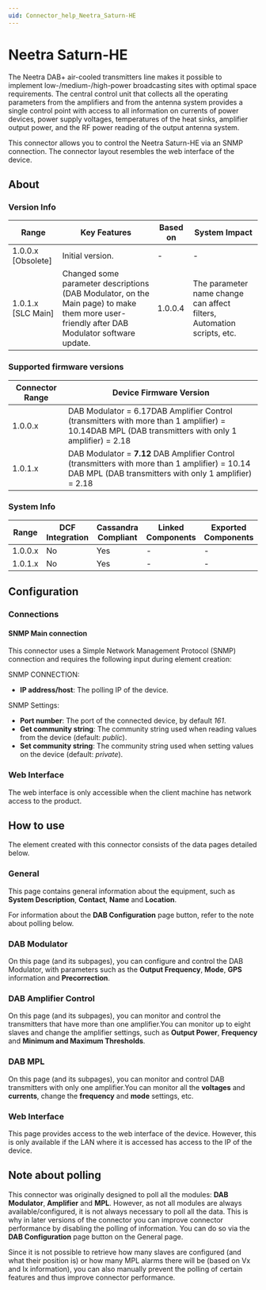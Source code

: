 ```yaml
---
uid: Connector_help_Neetra_Saturn-HE
---
```


# Neetra Saturn-HE

The Neetra DAB+ air-cooled transmitters line makes it possible to implement low-/medium-/high-power broadcasting sites with optimal space requirements. The central control unit that collects all the operating parameters from the amplifiers and from the antenna system provides a single control point with access to all information on currents of power devices, power supply voltages, temperatures of the heat sinks, amplifier output power, and the RF power reading of the output antenna system.

This connector allows you to control the Neetra Saturn-HE via an SNMP connection. The connector layout resembles the web interface of the device.

## About

### Version Info

| **Range**            | **Key Features**                                                                                                                           | **Based on** | **System Impact**                                                      |
|----------------------|--------------------------------------------------------------------------------------------------------------------------------------------|--------------|------------------------------------------------------------------------|
| 1.0.0.x \[Obsolete\] | Initial version.                                                                                                                           | \-           | \-                                                                     |
| 1.0.1.x \[SLC Main\] | Changed some parameter descriptions (DAB Modulator, on the Main page) to make them more user-friendly after DAB Modulator software update. | 1.0.0.4      | The parameter name change can affect filters, Automation scripts, etc. |

### Supported firmware versions

| **Connector Range** | **Device Firmware Version**                                                                                                                              |
|---------------------|----------------------------------------------------------------------------------------------------------------------------------------------------------|
| 1.0.0.x             | DAB Modulator = 6.17DAB Amplifier Control (transmitters with more than 1 amplifier) = 10.14DAB MPL (DAB transmitters with only 1 amplifier) = 2.18       |
| 1.0.1.x             | DAB Modulator = **7.12** DAB Amplifier Control (transmitters with more than 1 amplifier) = 10.14 DAB MPL (DAB transmitters with only 1 amplifier) = 2.18 |

### System Info

| **Range** | **DCF Integration** | **Cassandra Compliant** | **Linked Components** | **Exported Components** |
|-----------|---------------------|-------------------------|-----------------------|-------------------------|
| 1.0.0.x   | No                  | Yes                     | \-                    | \-                      |
| 1.0.1.x   | No                  | Yes                     | \-                    | \-                      |

## Configuration

### Connections

#### SNMP Main connection

This connector uses a Simple Network Management Protocol (SNMP) connection and requires the following input during element creation:

SNMP CONNECTION:

- **IP address/host**: The polling IP of the device.

SNMP Settings:

- **Port number**: The port of the connected device, by default *161*.
- **Get community string**: The community string used when reading values from the device (default: *public*).
- **Set community string**: The community string used when setting values on the device (default: *private*).

### Web Interface

The web interface is only accessible when the client machine has network access to the product.

## How to use

The element created with this connector consists of the data pages detailed below.

### General

This page contains general information about the equipment, such as **System Description**, **Contact**, **Name** and **Location**.

For information about the **DAB Configuration** page button, refer to the note about polling below.

### DAB Modulator

On this page (and its subpages), you can configure and control the DAB Modulator, with parameters such as the **Output Frequency**, **Mode**, **GPS** information and **Precorrection**.

### DAB Amplifier Control

On this page (and its subpages), you can monitor and control the transmitters that have more than one amplifier.You can monitor up to eight slaves and change the amplifier settings, such as **Output Power**, **Frequency** and **Minimum and Maximum Thresholds**.

### DAB MPL

On this page (and its subpages), you can monitor and control DAB transmitters with only one amplifier.You can monitor all the **voltages** and **currents**, change the **frequency** and **mode** settings, etc.

### Web Interface

This page provides access to the web interface of the device. However, this is only available if the LAN where it is accessed has access to the IP of the device.

## Note about polling

This connector was originally designed to poll all the modules: **DAB Modulator**, **Amplifier** and **MPL**. However, as not all modules are always available/configured, it is not always necessary to poll all the data. This is why in later versions of the connector you can improve connector performance by disabling the polling of information. You can do so via the **DAB Configuration** page button on the General page.

Since it is not possible to retrieve how many slaves are configured (and what their position is) or how many MPL alarms there will be (based on Vx and Ix information), you can also manually prevent the polling of certain features and thus improve connector performance.
